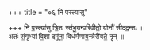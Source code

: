 +++
title = "०६ नि पस्त्यासु"

+++
नि प॒स्त्या॑सु त्रि॒तः स्त॑भू॒यन्परि॑वीतो॒ योनौ॑ सीदद॒न्तः ।  
अतः॑ सं॒गृभ्या॑ वि॒शां दमू॑ना॒ विध॑र्मणाय॒न्त्रैरी॑यते॒ नॄन् ॥